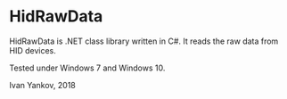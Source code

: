 # HidRawData

HidRawData is .NET class library written in C#.
It reads the raw data from HID devices.

Tested under Windows 7 and Windows 10.

Ivan Yankov,
2018
